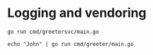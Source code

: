 # Logging and vendoring

```
go run cmd/greetersvc/main.go

echo "John" | go run cmd/greeter/main.go
```
